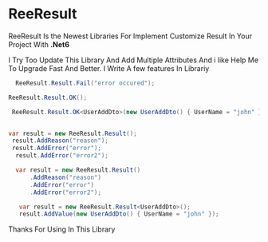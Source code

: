 # ReeResult
ReeResult Is the Newest Libraries For Implement Customize Result In Your Project With **.Net6**

I Try Too Update This Library And Add Multiple Attributes And i like Help Me To Upgrade Fast And Better.
I Write A few features In Librariy



 ```csharp
   ReeResult.Result.Fail("error occured");
```

```csharp
ReeResult.Result.OK();
```

```csharp
 ReeResult.Result.OK<UserAddDto>(new UserAddDto() { UserName = "john" });
```
```csharp

var result = new ReeResult.Result();
 result.AddReason("reason");
 result.AddError("error");
  result.AddError("error2");
```

```csharp
  var result = new ReeResult.Result()
      .AddReason("reason")
      .AddError("error")
      .AddError("error2");
```

```csharp
   var result = new ReeResult.Result<UserAddDto>();
   result.AddValue(new UserAddDto() { UserName = "john" });
```

Thanks For Using In This Library

